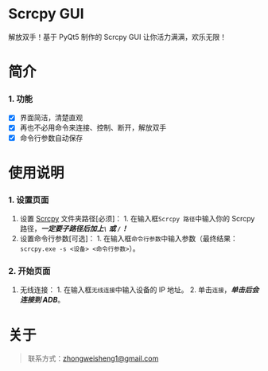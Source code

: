 #  Scrcpy GUI
解放双手！基于 PyQt5 制作的 Scrcpy GUI 让你活力满满，欢乐无限！

# 简介
### 1. 功能
  - [x] 界面简洁，清楚直观
  - [x] 再也不必用命令来连接、控制、断开，解放双手
  - [x] 命令行参数自动保存

# 使用说明
### 1. 设置页面
  1. 设置 [Scrcpy](https://github.com/Genymobile/scrcpy "Scrcpy") 文件夹路径[必须]：
    1. 在输入框`Scrcpy 路径`中输入你的 Scrcpy 路径，***一定要子路径后加上`\` 或 `/`！***
  2. 设置命令行参数[可选]：
    1. 在输入框`命令行参数`中输入参数（最终结果：`scrcpy.exe -s <设备> <命令行参数>`）。

### 2. 开始页面
  1. 无线连接：
    1. 在输入框`无线连接`中输入设备的 IP 地址。
    2. 单击`连接`，***单击后会连接到 ADB***。

# 关于
> 联系方式：zhongweisheng1@gmail.com